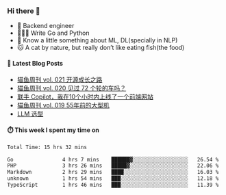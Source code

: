 ### Hi there 👋

- 🔧 Backend engineer
- 👨🏻‍💻 Write Go and Python
- 🔭 Know a little something about ML, DL(specially in NLP)
- 🐱 A cat by nature, but really don’t like eating fish(the food)

#### 📖 Latest Blog Posts
<!-- BLOG-POST-LIST:START -->
- [猫鱼周刊 vol. 021 开源成长之路](https://ameow.xyz/archives/weekly-021)
- [猫鱼周刊 vol. 020 见过 72 个轮的车吗？](https://ameow.xyz/archives/weekly-020)
- [联手 Copilot，我在10个小时内上线了一个前端网站](https://ameow.xyz/archives/develop-a-frontend-site-with-copilot)
- [猫鱼周刊 vol. 019 55年前的大型机](https://ameow.xyz/archives/weekly-019)
- [LLM 选型](https://ameow.xyz/archives/llm-comparison)
<!-- BLOG-POST-LIST:END -->

#### ⏱️ This week I spent my time on
<!--START_SECTION:waka-->

```txt
Total Time: 15 hrs 32 mins

Go                4 hrs 7 mins    ██████▓░░░░░░░░░░░░░░░░░░   26.54 %
PHP               3 hrs 26 mins   █████▓░░░░░░░░░░░░░░░░░░░   22.06 %
Markdown          2 hrs 29 mins   ████░░░░░░░░░░░░░░░░░░░░░   16.03 %
unknown           1 hrs 54 mins   ███░░░░░░░░░░░░░░░░░░░░░░   12.18 %
TypeScript        1 hrs 46 mins   ███░░░░░░░░░░░░░░░░░░░░░░   11.39 %
```

<!--END_SECTION:waka-->

<!--
**LeslieLeung/LeslieLeung** is a ✨ _special_ ✨ repository because its `README.md` (this file) appears on your GitHub profile.

Here are some ideas to get you started:

- 🔭 I’m currently working on ...
- 🌱 I’m currently learning ...
- 👯 I’m looking to collaborate on ...
- 🤔 I’m looking for help with ...
- 💬 Ask me about ...
- 📫 How to reach me: ...
- 😄 Pronouns: ...
- ⚡ Fun fact: ...
-->
